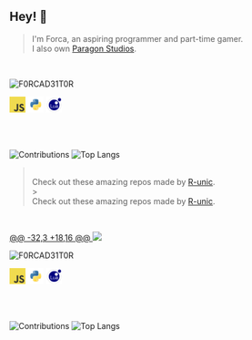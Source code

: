 ## Hey! 👋 
> I'm Forca, an aspiring programmer and part-time gamer.<br/> I also own [Paragon Studios](https://github.com/Paragon-Studios).
<br/> 
 <p align="left"> 
   <img src="https://komarev.com/ghpvc/?username=F0RCAD31T0R&label=Profile%20views&color=0e75b6&style=flat" alt="F0RCAD31T0R" /> 
 </p> 
 <code><img height="28" src="https://raw.githubusercontent.com/github/explore/80688e429a7d4ef2fca1e82350fe8e3517d3494d/topics/javascript/javascript.png"></code> 
 <code><img height="28"    src="https://raw.githubusercontent.com/github/explore/80688e429a7d4ef2fca1e82350fe8e3517d3494d/topics/python/python.png"></code> 
 <code><img height="28"   src="https://raw.githubusercontent.com/github/explore/80688e429a7d4ef2fca1e82350fe8e3517d3494d/topics/lua/lua.png"></code> 

 <br/><br/> 
 <p align="left"> 
   <img src="https://github-readme-stats.vercel.app/api?username=F0RCAD31T0R&show_icons=true&theme=dark" alt="Contributions" /> 
   <img src="https://github-readme-stats.vercel.app/api/top-langs/?username=F0RCAD31T0R&layout=compact&theme=dark" alt="Top Langs" /> 
 </p>

> <br/> Check out these amazing repos made by [R-unic](https://github.com/r-unic).
<br/>> <br/> Check out these amazing repos made by [R-unic](https://github.com/r-unic).
<br/> 
 <p align="left"> 
   <a href="https://github.com/cosmo-lang/cosmo"> 
@@ -32,3 +18,16 @@
     <img src="https://github-readme-stats.vercel.app/api/pin/?username=R-unic&repo=Luay&theme=dark" /> 
   </a> 
 </p>
 <p align="left"> 
   <img src="https://komarev.com/ghpvc/?username=F0RCAD31T0R&label=Profile%20views&color=0e75b6&style=flat" alt="F0RCAD31T0R" /> 
 </p> 
 <code><img height="28" src="https://raw.githubusercontent.com/github/explore/80688e429a7d4ef2fca1e82350fe8e3517d3494d/topics/javascript/javascript.png"></code> 
 <code><img height="28"    src="https://raw.githubusercontent.com/github/explore/80688e429a7d4ef2fca1e82350fe8e3517d3494d/topics/python/python.png"></code> 
 <code><img height="28"   src="https://raw.githubusercontent.com/github/explore/80688e429a7d4ef2fca1e82350fe8e3517d3494d/topics/lua/lua.png"></code> 

 <br/><br/> 
 <p align="left"> 
   <img src="https://github-readme-stats.vercel.app/api?username=F0RCAD31T0R&show_icons=true&theme=dark" alt="Contributions" /> 
   <img src="https://github-readme-stats.vercel.app/api/top-langs/?username=F0RCAD31T0R&layout=compact&theme=dark" alt="Top Langs" /> 
 </p>